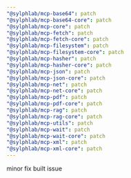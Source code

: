 ```yaml
---
"@sylphlab/mcp-base64": patch
"@sylphlab/mcp-base64-core": patch
"@sylphlab/mcp-core": patch
"@sylphlab/mcp-fetch": patch
"@sylphlab/mcp-fetch-core": patch
"@sylphlab/mcp-filesystem": patch
"@sylphlab/mcp-filesystem-core": patch
"@sylphlab/mcp-hasher": patch
"@sylphlab/mcp-hasher-core": patch
"@sylphlab/mcp-json": patch
"@sylphlab/mcp-json-core": patch
"@sylphlab/mcp-net": patch
"@sylphlab/mcp-net-core": patch
"@sylphlab/mcp-pdf": patch
"@sylphlab/mcp-pdf-core": patch
"@sylphlab/mcp-rag": patch
"@sylphlab/mcp-rag-core": patch
"@sylphlab/mcp-utils": patch
"@sylphlab/mcp-wait": patch
"@sylphlab/mcp-wait-core": patch
"@sylphlab/mcp-xml": patch
"@sylphlab/mcp-xml-core": patch
---
```


minor fix built issue
